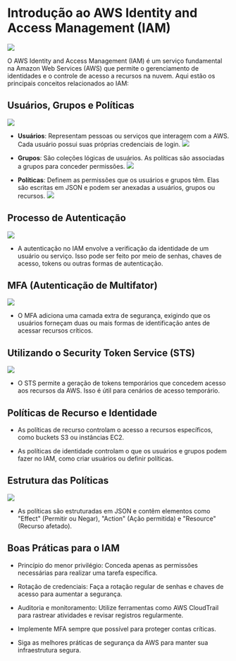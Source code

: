 # Introdução ao AWS Identity and Access Management (IAM)
<img src="../../img/iam.png">

O AWS Identity and Access Management (IAM) é um serviço fundamental na Amazon Web Services (AWS) que permite o gerenciamento de identidades e o controle de acesso a recursos na nuvem. Aqui estão os principais conceitos relacionados ao IAM:

## Usuários, Grupos e Políticas
<img src="../../img/user_group_roles.png">

- **Usuários**: Representam pessoas ou serviços que interagem com a AWS. Cada usuário possui suas próprias credenciais de login.
  <img src="../../img/user.webp">

- **Grupos**: São coleções lógicas de usuários. As políticas são associadas a grupos para conceder permissões.
  <img src="../../img/group.png">

- **Políticas**: Definem as permissões que os usuários e grupos têm. Elas são escritas em JSON e podem ser anexadas a usuários, grupos ou recursos.
  <img src="../../img/role.png">

## Processo de Autenticação
  <img src="../../img/autenticacao.png">

- A autenticação no IAM envolve a verificação da identidade de um usuário ou serviço. Isso pode ser feito por meio de senhas, chaves de acesso, tokens ou outras formas de autenticação.

## MFA (Autenticação de Multifator)
  <img src="../../img/mfa.png">

- O MFA adiciona uma camada extra de segurança, exigindo que os usuários forneçam duas ou mais formas de identificação antes de acessar recursos críticos.

## Utilizando o Security Token Service (STS)
  <img src="../../img/sts.webp">

- O STS permite a geração de tokens temporários que concedem acesso aos recursos da AWS. Isso é útil para cenários de acesso temporário.

## Políticas de Recurso e Identidade

- As políticas de recurso controlam o acesso a recursos específicos, como buckets S3 ou instâncias EC2.

- As políticas de identidade controlam o que os usuários e grupos podem fazer no IAM, como criar usuários ou definir políticas.

## Estrutura das Políticas
  <img src="../../img/police_exemplo.png">

- As políticas são estruturadas em JSON e contêm elementos como "Effect" (Permitir ou Negar), "Action" (Ação permitida) e "Resource" (Recurso afetado).

## Boas Práticas para o IAM

- Princípio do menor privilégio: Conceda apenas as permissões necessárias para realizar uma tarefa específica.

- Rotação de credenciais: Faça a rotação regular de senhas e chaves de acesso para aumentar a segurança.

- Auditoria e monitoramento: Utilize ferramentas como AWS CloudTrail para rastrear atividades e revisar registros regularmente.

- Implemente MFA sempre que possível para proteger contas críticas.

- Siga as melhores práticas de segurança da AWS para manter sua infraestrutura segura.
